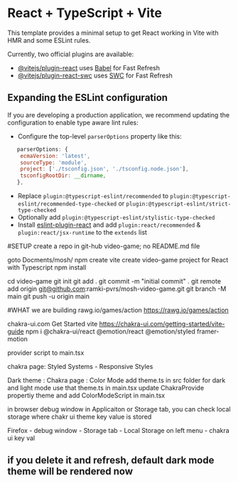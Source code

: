 # React + TypeScript + Vite

This template provides a minimal setup to get React working in Vite with HMR and some ESLint rules.

Currently, two official plugins are available:

- [@vitejs/plugin-react](https://github.com/vitejs/vite-plugin-react/blob/main/packages/plugin-react/README.md) uses [Babel](https://babeljs.io/) for Fast Refresh
- [@vitejs/plugin-react-swc](https://github.com/vitejs/vite-plugin-react-swc) uses [SWC](https://swc.rs/) for Fast Refresh

## Expanding the ESLint configuration

If you are developing a production application, we recommend updating the configuration to enable type aware lint rules:

- Configure the top-level `parserOptions` property like this:

```js
   parserOptions: {
    ecmaVersion: 'latest',
    sourceType: 'module',
    project: ['./tsconfig.json', './tsconfig.node.json'],
    tsconfigRootDir: __dirname,
   },
```

- Replace `plugin:@typescript-eslint/recommended` to `plugin:@typescript-eslint/recommended-type-checked` or `plugin:@typescript-eslint/strict-type-checked`
- Optionally add `plugin:@typescript-eslint/stylistic-type-checked`
- Install [eslint-plugin-react](https://github.com/jsx-eslint/eslint-plugin-react) and add `plugin:react/recommended` & `plugin:react/jsx-runtime` to the `extends` list

#SETUP
create a repo in git-hub video-game; no README.md file

goto Docments/mosh/
npm create vite
create video-game project for React with Typescript
npm install

cd video-game
git init
git add .
git commit -m "initial commit" .
git remote add origin git@github.com:ramki-pvrs/mosh-video-game.git
git branch -M main
git push -u origin main

#WHAT we are building
rawg.io/games/action
https://rawg.io/games/action

chakra-ui.com
Get Started
vite
https://chakra-ui.com/getting-started/vite-guide
npm i @chakra-ui/react @emotion/react @emotion/styled framer-motion

provider script to main.tsx

chakra page: Styled Systems - Responsive Styles

Dark theme : Chakra page : Color Mode
add theme.ts in src folder for dark and light mode
use that theme.ts in main.tsx
update ChakraProvide propertiy theme and add ColorModeScript in main.tsx

in browser debug window in Applicaiton or Storage tab, you can check local storage
where chakr ui theme key value is stored

Firefox - debug window - Storage tab - Local Storage on left menu - chakra ui key val

if you delete it and refresh, default dark mode theme will be rendered now
---

